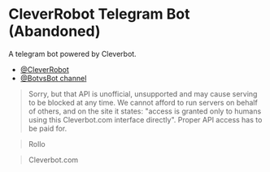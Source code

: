 # CleverRobot Telegram Bot (Abandoned)
A telegram bot powered by Cleverbot.
- [@CleverRobot](https://telegram.me/CleverRobot)
- [@BotvsBot channel](https://telegram.me/BotvsBot)

> Sorry, but that API is unofficial, unsupported and may cause serving to be blocked at any time. We cannot afford to run servers on behalf of others, and on the site it states: "access is granted only to humans using this Cleverbot.com interface directly". Proper API access has to be paid for.

> Rollo

> Cleverbot.com
